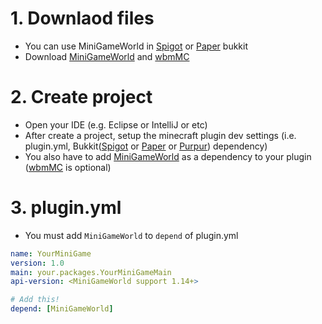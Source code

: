 # 1. Downlaod files
- You can use MiniGameWorld in [Spigot] or [Paper] bukkit
- Download [MiniGameWorld] and [wbmMC]

# 2. Create project
- Open your IDE (e.g. Eclipse or IntelliJ or etc)
- After create a project, setup the minecraft plugin dev settings (i.e. plugin.yml, Bukkit([Spigot] or [Paper] or [Purpur]) dependency)
- You also have to add [MiniGameWorld] as a dependency to your plugin ([wbmMC] is optional)

# 3. plugin.yml
- You must add `MiniGameWorld` to `depend` of plugin.yml
```yaml
name: YourMiniGame
version: 1.0
main: your.packages.YourMiniGameMain
api-version: <MiniGameWorld support 1.14+>

# Add this!
depend: [MiniGameWorld]
```

[Spigot]: https://getbukkit.org/download/spigot
[Paper]: https://papermc.io/
[Purpur]: https://purpurmc.org/
[MiniGameWorld]: https://github.com/MiniGameWorlds/MiniGameWorld/releases
[wbmMC]: https://github.com/worldbiomusic/wbmMC/releases